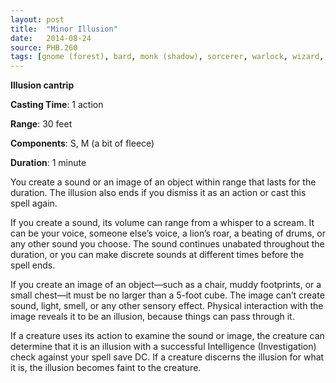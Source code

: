 ```yaml
---
layout: post
title:  "Minor Illusion"
date:   2014-08-24
source: PHB.260
tags: [gnome (forest), bard, monk (shadow), sorcerer, warlock, wizard, cantrip, illusion]
---
```


**Illusion cantrip**

**Casting Time**: 1 action

**Range**: 30 feet

**Components**: S, M (a bit of fleece)

**Duration**: 1 minute

You create a sound or an image of an object within range that lasts for the duration. The illusion also ends if you dismiss it as an action or cast this spell again.

If you create a sound, its volume can range from a whisper to a scream. It can be your voice, someone else’s voice, a lion’s roar, a beating of drums, or any other sound you choose. The sound continues unabated throughout the duration, or you can make discrete sounds at different times before the spell ends.

If you create an image of an object—such as a chair, muddy footprints, or a small chest—it must be no larger than a 5-foot cube. The image can’t create sound, light, smell, or any other sensory effect. Physical interaction with the image reveals it to be an illusion, because things can pass through it.

If a creature uses its action to examine the sound or image, the creature can determine that it is an illusion with a successful Intelligence (Investigation) check against your spell save DC. If a creature discerns the illusion for what it is, the illusion becomes faint to the creature.

